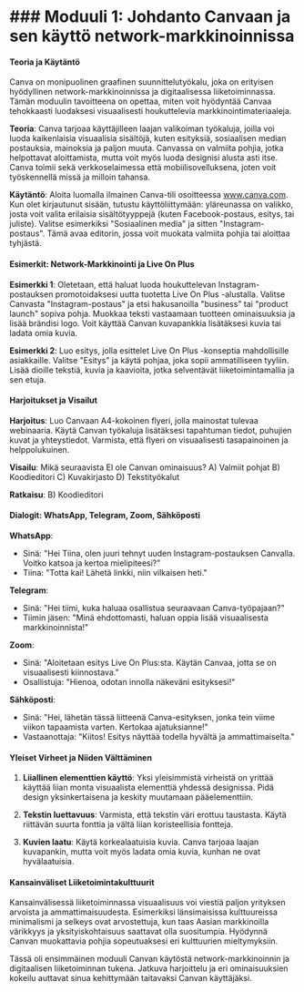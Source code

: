 # ### Moduuli 1: Johdanto Canvaan ja sen käyttö network-markkinoinnissa

#### Teoria ja Käytäntö

Canva on monipuolinen graafinen suunnittelutyökalu, joka on erityisen hyödyllinen network-markkinoinnissa ja digitaalisessa liiketoiminnassa. Tämän moduulin tavoitteena on opettaa, miten voit hyödyntää Canvaa tehokkaasti luodaksesi visuaalisesti houkuttelevia markkinointimateriaaleja.

**Teoria**: Canva tarjoaa käyttäjilleen laajan valikoiman työkaluja, joilla voi luoda kaikenlaisia visuaalisia sisältöjä, kuten esityksiä, sosiaalisen median postauksia, mainoksia ja paljon muuta. Canvassa on valmiita pohjia, jotka helpottavat aloittamista, mutta voit myös luoda designisi alusta asti itse. Canva toimii sekä verkkoselaimessa että mobiilisovelluksena, joten voit työskennellä missä ja milloin tahansa.

**Käytäntö**: Aloita luomalla ilmainen Canva-tili osoitteessa www.canva.com. Kun olet kirjautunut sisään, tutustu käyttöliittymään: yläreunassa on valikko, josta voit valita erilaisia sisältötyyppejä (kuten Facebook-postaus, esitys, tai juliste). Valitse esimerkiksi "Sosiaalinen media" ja sitten "Instagram-postaus". Tämä avaa editorin, jossa voit muokata valmiita pohjia tai aloittaa tyhjästä.

#### Esimerkit: Network-Markkinointi ja Live On Plus

**Esimerkki 1**: Oletetaan, että haluat luoda houkuttelevan Instagram-postauksen promotoidaksesi uutta tuotetta Live On Plus -alustalla. Valitse Canvasta "Instagram-postaus" ja etsi hakusanoilla "business" tai "product launch" sopiva pohja. Muokkaa teksti vastaamaan tuotteen ominaisuuksia ja lisää brändisi logo. Voit käyttää Canvan kuvapankkia lisätäksesi kuvia tai ladata omia kuvia.

**Esimerkki 2**: Luo esitys, jolla esittelet Live On Plus -konseptia mahdollisille asiakkaille. Valitse "Esitys" ja käytä pohjaa, joka sopii ammatilliseen tyyliin. Lisää dioille tekstiä, kuvia ja kaavioita, jotka selventävät liiketoimintamallia ja sen etuja.

#### Harjoitukset ja Visailut

**Harjoitus**: Luo Canvaan A4-kokoinen flyeri, jolla mainostat tulevaa webinaaria. Käytä Canvan työkaluja lisätäksesi tapahtuman tiedot, puhujien kuvat ja yhteystiedot. Varmista, että flyeri on visuaalisesti tasapainoinen ja helppolukuinen.

**Visailu**: Mikä seuraavista EI ole Canvan ominaisuus?
A) Valmiit pohjat
B) Koodieditori
C) Kuvakirjasto
D) Tekstityökalut

**Ratkaisu**: B) Koodieditori

#### Dialogit: WhatsApp, Telegram, Zoom, Sähköposti

**WhatsApp**: 
- Sinä: "Hei Tiina, olen juuri tehnyt uuden Instagram-postauksen Canvalla. Voitko katsoa ja kertoa mielipiteesi?"
- Tiina: "Totta kai! Lähetä linkki, niin vilkaisen heti."

**Telegram**:
- Sinä: "Hei tiimi, kuka haluaa osallistua seuraavaan Canva-työpajaan?"
- Tiimin jäsen: "Minä ehdottomasti, haluan oppia lisää visuaalisesta markkinoinnista!"

**Zoom**:
- Sinä: "Aloitetaan esitys Live On Plus:sta. Käytän Canvaa, jotta se on visuaalisesti kiinnostava."
- Osallistuja: "Hienoa, odotan innolla näkeväni esityksesi!"

**Sähköposti**:
- Sinä: "Hei, lähetän tässä liitteenä Canva-esityksen, jonka tein viime viikon tapaamista varten. Kertokaa ajatuksianne!"
- Vastaanottaja: "Kiitos! Esitys näyttää todella hyvältä ja ammattimaiselta."

#### Yleiset Virheet ja Niiden Välttäminen

1. **Liiallinen elementtien käyttö**: Yksi yleisimmistä virheistä on yrittää käyttää liian monta visuaalista elementtiä yhdessä designissa. Pidä design yksinkertaisena ja keskity muutamaan pääelementtiin.

2. **Tekstin luettavuus**: Varmista, että tekstin väri erottuu taustasta. Käytä riittävän suurta fonttia ja vältä liian koristeellisia fontteja.

3. **Kuvien laatu**: Käytä korkealaatuisia kuvia. Canva tarjoaa laajan kuvapankin, mutta voit myös ladata omia kuvia, kunhan ne ovat hyvälaatuisia.

#### Kansainväliset Liiketoimintakulttuurit

Kansainvälisessä liiketoiminnassa visuaalisuus voi viestiä paljon yrityksen arvoista ja ammattimaisuudesta. Esimerkiksi länsimaisissa kulttuureissa minimalismi ja selkeys ovat arvostettuja, kun taas Aasian markkinoilla värikkyys ja yksityiskohtaisuus saattavat olla suositumpia. Hyödynnä Canvan muokattavia pohjia sopeutuaksesi eri kulttuurien mieltymyksiin.

Tässä oli ensimmäinen moduuli Canvan käytöstä network-markkinoinnin ja digitaalisen liiketoiminnan tukena. Jatkuva harjoittelu ja eri ominaisuuksien kokeilu auttavat sinua kehittymään taitavaksi Canvan käyttäjäksi.